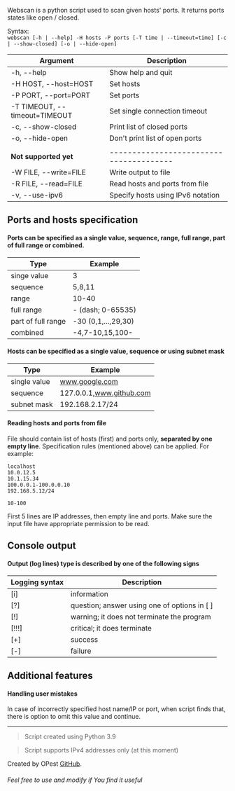 Webscan is a python script used to scan given hosts' ports. 
It returns ports states like open / closed.

Syntax: <br/>
`webscan [-h | --help] -H hosts -P ports [-T time | --timeout=time] [-c | --show-closed] [-o | --hide-open]`

| Argument                      | Description                             |
|-------------------------------|-----------------------------------------|
| -h, --help                    | Show help and quit                      |
| -H HOST, --host=HOST          | Set hosts                               |
| -P PORT, --port=PORT          | Set ports                               |
| -T TIMEOUT, --timeout=TIMEOUT | Set single connection timeout           |
| -c, --show-closed             | Print list of closed ports              |
| -o, --hide-open               | Don't print list of open ports          |
|                               |                                         |
| **Not supported yet**         | --------------------------------------- |
| -W FILE, --write=FILE         | Write output to file                    |
| -R FILE, --read=FILE          | Read hosts and ports from file          |
| -v, --use-ipv6                | Specify hosts using IPv6 notation       |



Ports and hosts specification
---
#### Ports can be specified as a single value, sequence, range, full range, part of full range or combined.
| Type               | Example             |
|--------------------|---------------------|
| singe value        | 3                   |
| sequence           | 5,8,11              |
| range              | 10-40               |
| full range         | - (dash; 0-65535)   |
| part of full range | -30 (0,1,...,29,30) |
| combined           | -4,7-10,15,100-     |


#### Hosts can be specified as a single value, sequence or using subnet mask
| Type                | Example                  |
|---------------------|--------------------------|
| single value        | www.google.com           |
| sequence            | 127.0.0.1,www.github.com |
| subnet mask         | 192.168.2.17/24          |

#### Reading hosts and ports from file
File should contain list of hosts (first) and ports only, **separated by one empty line**. Specification rules (mentioned above) can be applied. 
For example:
```text
localhost
10.0.12.5
10.1.15.34
100.0.0.1-100.0.0.10
192.168.5.12/24

10-100
``` 
First 5 lines are IP addresses, then empty line and ports. Make sure the input file have appropriate permission to be read.

Console output
---
#### Output (log lines) type is described by one of the following signs

| Logging syntax | Description                                  |
|----------------|----------------------------------------------|
| [i]            | information                                  |
| [?]            | question; answer using one of options in [ ] |
| [!]            | warning; it does not terminate the program   |
| [!!!]          | critical; it does terminate                  |
| [+]            | success                                      |
| [-]            | failure                                      |

Additional features
---
#### Handling user mistakes
In case of incorrectly specified host name/IP or port, when script finds that, there is option to omit this value and continue.

***
> Script created using Python 3.9

> Script supports IPv4 addresses only (at this moment)

Created by OPest [GitHub](https://github.com/OPestv2 "OPest Github").
###### Feel free to use and modify if You find it useful